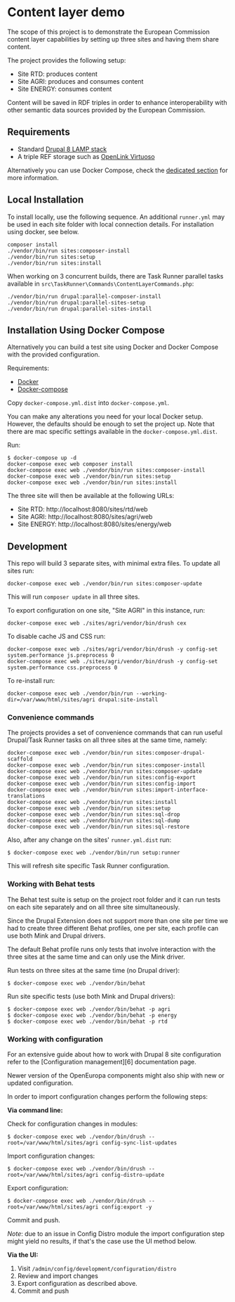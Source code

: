 # Content layer demo

The scope of this project is to demonstrate the European Commission content layer capabilities by setting up three sites
and having them share content.

The project provides the following setup:

- Site RTD: produces content
- Site AGRI: produces and consumes content
- Site ENERGY: consumes content

Content will be saved in RDF triples in order to enhance interoperability with other semantic data sources provided by
the European Commission.

## Requirements

- Standard [Drupal 8 LAMP stack](https://www.drupal.org/docs/8/system-requirements)
- A triple REF storage such as [OpenLink Virtuoso](https://virtuoso.openlinksw.com)

Alternatively you can use Docker Compose, check the [dedicated section](#installation-using-docker-compose)
for more information.

## Local Installation

To install locally, use the following sequence. An additional `runner.yml` may be used in each site folder with local
connection details. For installation using docker, see below.

```
composer install
./vendor/bin/run sites:composer-install
./vendor/bin/run sites:setup
./vendor/bin/run sites:install
```

When working on 3 concurrent builds, there are Task Runner parallel tasks available in
`src\TaskRunner\Commands\ContentLayerCommands.php`:

```
./vendor/bin/run drupal:parallel-composer-install
./vendor/bin/run drupal:parallel-sites-setup
./vendor/bin/run drupal:parallel-sites-install
```

## Installation Using Docker Compose

Alternatively you can build a test site using Docker and Docker Compose with the provided configuration.

Requirements:

- [Docker](https://www.docker.com/get-docker)
- [Docker-compose](https://docs.docker.com/compose/)

Copy `docker-compose.yml.dist` into `docker-compose.yml`.

You can make any alterations you need for your local Docker setup. However, the defaults should be enough to set the
project up. Note that there are mac specific settings available in the `docker-compose.yml.dist`.

Run:

```
$ docker-compose up -d
docker-compose exec web composer install
docker-compose exec web ./vendor/bin/run sites:composer-install
docker-compose exec web ./vendor/bin/run sites:setup
docker-compose exec web ./vendor/bin/run sites:install
```

The three site will then be available at the following URLs:

- Site RTD: http://localhost:8080/sites/rtd/web
- Site AGRI: http://localhost:8080/sites/agri/web
- Site ENERGY: http://localhost:8080/sites/energy/web

## Development

This repo will build 3 separate sites, with minimal extra files. To update all sites run:

```
docker-compose exec web ./vendor/bin/run sites:composer-update
```

This will run `composer update` in all three sites.

To export configuration on one site, "Site AGRI" in this instance, run:

```
docker-compose exec web ./sites/agri/vendor/bin/drush cex
```

To disable cache JS and CSS run:

```
docker-compose exec web ./sites/agri/vendor/bin/drush -y config-set system.performance js.preprocess 0
docker-compose exec web ./sites/agri/vendor/bin/drush -y config-set system.performance css.preprocess 0
```

To re-install run:

```
docker-compose exec web ./vendor/bin/run --working-dir=/var/www/html/sites/agri drupal:site-install
```

### Convenience commands

The projects provides a set of convenience commands that can run useful Drupal/Task Runner tasks on all three sites at
the same time, namely:

```
docker-compose exec web ./vendor/bin/run sites:composer-drupal-scaffold       
docker-compose exec web ./vendor/bin/run sites:composer-install               
docker-compose exec web ./vendor/bin/run sites:composer-update                
docker-compose exec web ./vendor/bin/run sites:config-export                  
docker-compose exec web ./vendor/bin/run sites:config-import                  
docker-compose exec web ./vendor/bin/run sites:import-interface-translations  
docker-compose exec web ./vendor/bin/run sites:install                        
docker-compose exec web ./vendor/bin/run sites:setup
docker-compose exec web ./vendor/bin/run sites:sql-drop                       
docker-compose exec web ./vendor/bin/run sites:sql-dump                       
docker-compose exec web ./vendor/bin/run sites:sql-restore
```

Also, after any change on the sites' `runner.yml.dist` run:

```
$ docker-compose exec web ./vendor/bin/run setup:runner
```

This will refresh site specific Task Runner configuration.

### Working with Behat tests

The Behat test suite is setup on the project root folder and it can run tests on each site separately and on all three
site simultaneously.

Since the Drupal Extension does not support more than one site per time we had to create three different Behat profiles,
one per site, each profile can use both Mink and Drupal drivers.

The default Behat profile runs only tests that involve interaction with the three sites at the same time and can only
use the Mink driver.

Run tests on three sites at the same time (no Drupal driver):

```
$ docker-compose exec web ./vendor/bin/behat
```

Run site specific tests (use both Mink and Drupal drivers):

```
$ docker-compose exec web ./vendor/bin/behat -p agri
$ docker-compose exec web ./vendor/bin/behat -p energy
$ docker-compose exec web ./vendor/bin/behat -p rtd
```

### Working with configuration

For an extensive guide about how to work with Drupal 8 site configuration refer to the [Configuration management][6]
documentation page.

Newer version of the OpenEuropa components might also ship with new or updated configuration.

In order to import configuration changes perform the following steps:

**Via command line:**

Check for configuration changes in modules:

```
$ docker-compose exec web ./vendor/bin/drush --root=/var/www/html/sites/agri config-sync-list-updates
```

Import configuration changes:

```
$ docker-compose exec web ./vendor/bin/drush --root=/var/www/html/sites/agri config-distro-update
```

Export configuration:

```
$ docker-compose exec web ./vendor/bin/drush --root=/var/www/html/sites/agri config:export -y
```

Commit and push.

*Note*: due to an issue in Config Distro module the import configuration step might yield no results, if that's the case
use the UI method below.

**Via the UI:**

1. Visit `/admin/config/development/configuration/distro`
2. Review and import changes
3. Export configuration as described above.
4. Commit and push

